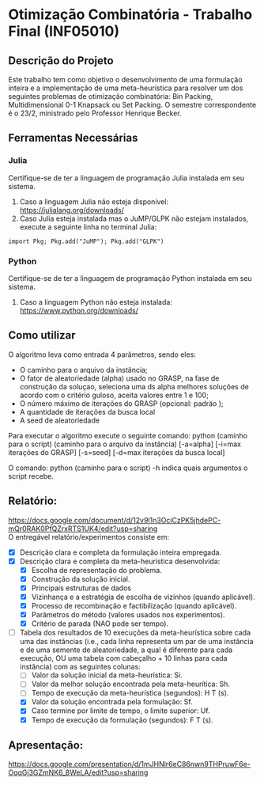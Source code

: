 # Otimização Combinatória - Trabalho Final (INF05010)

## Descrição do Projeto

Este trabalho tem como objetivo o desenvolvimento de uma formulação inteira e a implementação de uma meta-heurística para resolver um dos seguintes problemas de otimização combinatória: Bin Packing, Multidimensional 0-1 Knapsack ou Set Packing. O semestre correspondente é o 23/2, ministrado pelo Professor Henrique Becker.

## Ferramentas Necessárias  
### Julia 
Certifique-se de ter a linguagem de programação Julia instalada em seu sistema.  
1. Caso a linguagem Julia não esteja disponível: https://julialang.org/downloads/
2. Caso Julia esteja instalada mas o JuMP/GLPK não estejam instalados, execute a
seguinte linha no terminal Julia:
```
import Pkg; Pkg.add("JuMP"); Pkg.add("GLPK")
```

### Python  
Certifique-se de ter a linguagem de programação Python instalada em seu sistema.  
1. Caso a linguagem Python não esteja instalada: https://www.python.org/downloads/


## Como utilizar
O algoritmo leva como entrada 4 parâmetros, sendo eles:
- O caminho para o arquivo da instância;
- O fator de aleatoriedade (alpha) usado no GRASP, na fase de construção da soluçao, seleciona uma ds alpha melhores soluções de acordo com o critério guloso, aceita valores entre 1 e 100;
- O número máximo de iterações do GRASP (opcional: padräo );
- A quantidade de iterações da busca local
- A seed de aleatoriedade

Para executar o algoritmo execute o seguinte comando:
python (caminho para o script) (caminho para o arquivo da instância) [-a=alpha] [-i=max iterações do GRASP] [-s=seed] [-d=max iterações da busca local]

O comando: 
      python (caminho para o script) -h 
indica quais argumentos o script recebe.


## Relatório:  
https://docs.google.com/document/d/12v9l1n3OciCzPK5jhdePC-mQr0RAK0PfQZrxRTS1UK4/edit?usp=sharing  
O entregável relatório/experimentos consiste em:  
- [x] Descrição clara e completa da formulação inteira empregada.  
- [x] Descrição clara e completa da meta-heurística desenvolvida:  
  - [x] Escolha de representação do problema.  
  - [x] Construção da solução inicial.  
  - [x] Principais estruturas de dados  
  - [x] Vizinhança e a estratégia de escolha de vizinhos (quando aplicável).  
  - [x] Processo de recombinação e factibilização (quando aplicável).  
  - [x] Parâmetros do método (valores usados nos experimentos).  
  - [x] Critério de parada (NAO pode ser tempo).  
- [ ] Tabela dos resultados de 10 execuções da meta-heurística sobre cada uma das instâncias (i.e., cada linha representa um par de uma instância e de uma semente de aleatoriedade, a qual é diferente para cada execução, OU uma tabela com cabeçalho + 10 linhas para cada instância) com as seguintes colunas:  
  - [ ] Valor da solução inicial da meta-heurística: Si.  
  - [ ] Valor da melhor solução encontrada pela meta-heurítica: Sh.  
  - [ ] Tempo de execução da meta-heurística (segundos): H T (s).  
  - [x] Valor da solução encontrada pela formulação: Sf.  
  - [x] Caso termine por limite de tempo, o limite superior: Uf.  
  - [x] Tempo de execução da formulação (segundos): F T (s).  
     
## Apresentação:  
https://docs.google.com/presentation/d/1mJHNlr6eC86nwn9THPruwF6e-OqqGj3GZmNK6_8WeLA/edit?usp=sharing  


